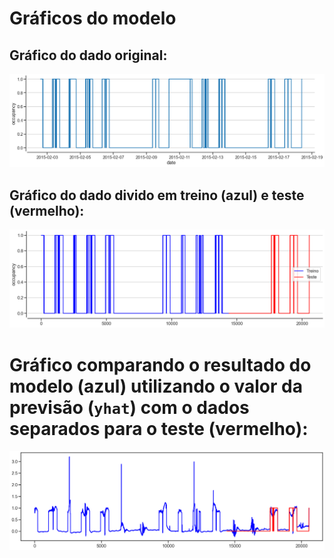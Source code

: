 # Gráficos do modelo

## Gráfico do dado original:

![Occupancy](occupancy.png)

## Gráfico do dado divido em treino (azul) e teste (vermelho):

![Train and test](occupancy_train_test.png)

# Gráfico comparando o resultado do modelo (azul) utilizando o valor da previsão (`yhat`) com o dados separados para o teste (vermelho):

![Model and test](occupancy_yhat.png)